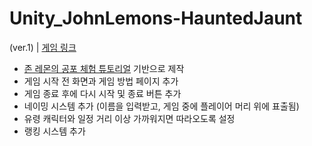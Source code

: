 # Unity_JohnLemons-HauntedJaunt

(ver.1) | [게임 링크](https://play.unity.com/en/games/de829216-88a1-4395-9363-3f85d89ba176/webgl-builds)
- [존 레몬의 공포 체험 튜토리얼](https://learn.unity.com/project/jon-remonyi-gongpo-ceheom-3d-cogeubjayong?uv=2020.3) 기반으로 제작
- 게임 시작 전 화면과 게임 방법 페이지 추가
- 게임 종료 후에 다시 시작 및 종료 버튼 추가
- 네이밍 시스템 추가 (이름을 입력받고, 게임 중에 플레이어 머리 위에 표출됨)
- 유령 캐릭터와 일정 거리 이상 가까워지면 따라오도록 설정
- 랭킹 시스템 추가
